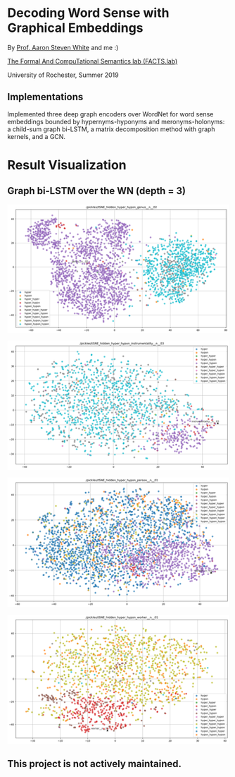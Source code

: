 # Decoding Word Sense with Graphical Embeddings

By [Prof. Aaron Steven White](http://aaronstevenwhite.io/) and me :)

[The Formal And CompuTational Semantics lab (FACTS.lab)](http://factslab.io/)

University of Rochester, Summer 2019

## Implementations
Implemented three deep graph encoders over WordNet for word sense embeddings bounded by hypernyms-hyponyms and meronyms-holonyms: a child-sum graph bi-LSTM, a matrix decomposition method with graph kernels, and a GCN.

# Result Visualization

## Graph bi-LSTM over the WN (depth = 3)
![genus](https://github.com/boyu-zhang-25/Decoding-Word-Sense/blob/master/figures/tSNE_hidden_hyper_hypon_genus__n__02)

![instrumentality](https://github.com/boyu-zhang-25/Decoding-Word-Sense/blob/master/figures/tSNE_hidden_hyper_hypon_instrumentality__n__03)

![person](https://github.com/boyu-zhang-25/Decoding-Word-Sense/blob/master/figures/tSNE_hidden_hyper_hypon_person__n__01)

![worker](https://github.com/boyu-zhang-25/Decoding-Word-Sense/blob/master/figures/tSNE_hidden_hyper_hypon_worker__n__01)

## This project is not actively maintained. 